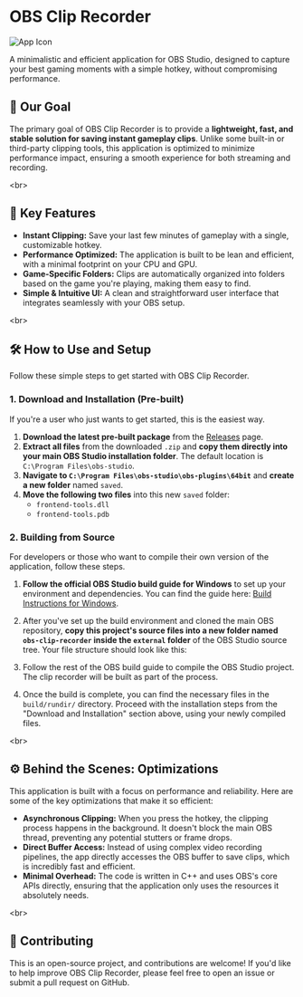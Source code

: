 # OBS Clip Recorder

![App Icon](src/icon.png)

A minimalistic and efficient application for OBS Studio, designed to capture your best gaming moments with a simple hotkey, without compromising performance.

## 🎯 Our Goal

The primary goal of OBS Clip Recorder is to provide a **lightweight, fast, and stable solution for saving instant gameplay clips**. Unlike some built-in or third-party clipping tools, this application is optimized to minimize performance impact, ensuring a smooth experience for both streaming and recording.

\<br\>

## 🚀 Key Features

  * **Instant Clipping:** Save your last few minutes of gameplay with a single, customizable hotkey.
  * **Performance Optimized:** The application is built to be lean and efficient, with a minimal footprint on your CPU and GPU.
  * **Game-Specific Folders:** Clips are automatically organized into folders based on the game you're playing, making them easy to find.
  * **Simple & Intuitive UI:** A clean and straightforward user interface that integrates seamlessly with your OBS setup.

\<br\>

## 🛠️ How to Use and Setup

Follow these simple steps to get started with OBS Clip Recorder.

### 1\. Download and Installation (Pre-built)

If you're a user who just wants to get started, this is the easiest way.

1.  **Download the latest pre-built package** from the [Releases](https://www.google.com/search?q=https://github.com/Chirraaa/OBSReplayCompanion/releases) page.
2.  **Extract all files** from the downloaded `.zip` and **copy them directly into your main OBS Studio installation folder**. The default location is `C:\Program Files\obs-studio`.
3.  **Navigate to `C:\Program Files\obs-studio\obs-plugins\64bit`** and **create a new folder** named `saved`.
4.  **Move the following two files** into this new `saved` folder:
      * `frontend-tools.dll`
      * `frontend-tools.pdb`

### 2\. Building from Source

For developers or those who want to compile their own version of the application, follow these steps.

1.  **Follow the official OBS Studio build guide for Windows** to set up your environment and dependencies. You can find the guide here: [Build Instructions for Windows](https://github.com/obsproject/obs-studio/wiki/build-instructions-for-windows).

2.  After you've set up the build environment and cloned the main OBS repository, **copy this project's source files into a new folder named `obs-clip-recorder` inside the `external` folder** of the OBS Studio source tree. Your file structure should look like this:

3.  Follow the rest of the OBS build guide to compile the OBS Studio project. The clip recorder will be built as part of the process.

4.  Once the build is complete, you can find the necessary files in the `build/rundir/` directory. Proceed with the installation steps from the "Download and Installation" section above, using your newly compiled files.

\<br\>

## ⚙️ Behind the Scenes: Optimizations

This application is built with a focus on performance and reliability. Here are some of the key optimizations that make it so efficient:

  * **Asynchronous Clipping:** When you press the hotkey, the clipping process happens in the background. It doesn't block the main OBS thread, preventing any potential stutters or frame drops.
  * **Direct Buffer Access:** Instead of using complex video recording pipelines, the app directly accesses the OBS buffer to save clips, which is incredibly fast and efficient.
  * **Minimal Overhead:** The code is written in C++ and uses OBS's core APIs directly, ensuring that the application only uses the resources it absolutely needs.

\<br\>

## 🤝 Contributing

This is an open-source project, and contributions are welcome\! If you'd like to help improve OBS Clip Recorder, please feel free to open an issue or submit a pull request on GitHub.
